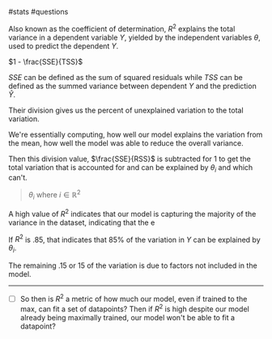 #stats #questions

Also known as the coefficient of determination, $R^2$ explains the total variance in a dependent variable $Y$, yielded by the independent variables $\theta$, used to predict the dependent $Y$.

$1 - \frac{SSE}{TSS}$

$SSE$ can be defined as the sum of squared residuals while $TSS$ can be defined as the summed variance between dependent $Y$ and the prediction $\hat{Y}$.

Their division gives us the percent of unexplained variation to the total variation.

We're essentially computing, how well our model explains the variation from the mean, how well the model was able to reduce the overall variance.

Then this division value, $\frac{SSE}{RSS}$ is subtracted for $1$ to get the total variation that is accounted for and can be explained by $\theta_i$ and which can't.

> $\theta_i$ where $i ∈ ℝ^2$

A high value of $R^2$ indicates that our model is capturing the majority of the variance in the dataset, indicating that the e

If $R^2$ is $.85$, that indicates that 85% of the variation in $Y$ can be explained by $\theta_i$.

The remaining $.15$ or $15$ of the variation is due to factors not included in the model.

---

- [ ] So then is $R^2$ a metric of how much our model, even if trained to the max, can fit a set of datapoints? Then if $R^2$ is high despite our model already being maximally trained, our model won't be able to fit a datapoint?